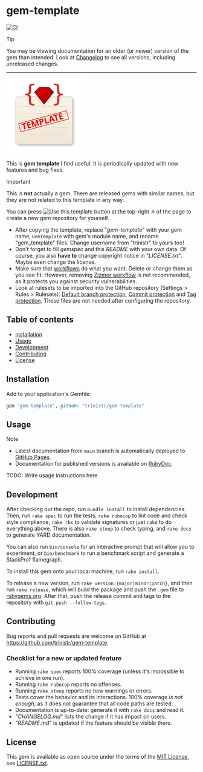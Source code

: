# gem-template

<!-- [![Gem Version](https://badge.fury.io/rb/gem_template.svg?icon=si%3Arubygems)](https://rubygems.org/gems/gem_template) -->
[![CI](https://github.com/trinistr/gem-template/actions/workflows/CI.yaml/badge.svg)](https://github.com/trinistr/gem-template/actions/workflows/CI.yaml)

> [!TIP]
> You may be viewing documentation for an older (or newer) version of the gem than intended. Look at [Changelog](https://github.com/trinistr/gem-template/blob/main/CHANGELOG.md) to see all versions, including unreleased changes.

***

<img src="logo.svg">

This is **gem template** I find useful. It is periodically updated with new features and bug fixes.

> [!IMPORTANT]
> This is **not** actually a gem. There are released gems with similar names, but they are not related to this template in any way.

You can press ![Use this template](https://img.shields.io/badge/Use%20this%20template-1f833d) button at the top-right ↗️ of the page to create a new gem repository for yourself.

- After copying the template, replace "*gem-template*" with your gem name, `GemTemplate` with gem's module name, and rename "gem_template" files. Change username from "trinistr" to yours too!
- Don't forget to fill *gemspec* and this *README* with your own data. Of course, you also **have to** change copyright notice in "*LICENSE.txt*". Maybe even change the license.
- Make sure that [workflows](/.github/workflows) do what you want. Delete or change them as you see fit. However, removing [Zizmor workflow](/.github/workflows/zizmor.yaml) is not recommended, as it protects you against security vulnerabilities.
- Look at rulesets to be imported into the GitHub repository (Settings > Rules > Rulesets): [Default branch protection](/.github/Default%20branch%20protection.json), [Commit protection](/.github/Commit%20protection.json) and [Tag protection](/.github/Tag%20protection.json). These files are not needed after configuring the repository.

## Table of contents

- [Installation](#installation)
- [Usage](#usage)
- [Development](#development)
- [Contributing](#contributing)
- [License](#license)

## Installation

Add to your application's Gemfile:

```ruby
gem "gem-template", github: "trinistr/gem-template"
```

## Usage

> [!Note]
> - Latest documentation from `main` branch is automatically deployed to [GitHub Pages](https://trinistr.github.io/gem-template).
> - Documentation for published versions is available on [RubyDoc](https://rubydoc.info/gems/gem-template).

TODO: Write usage instructions here

## Development

After checking out the repo, run `bundle install` to install dependencies. Then, run `rake spec` to run the tests, `rake rubocop` to lint code and check style compliance, `rake rbs` to validate signatures or just `rake` to do everything above. There is also `rake steep` to check typing, and `rake docs` to generate YARD documentation.

You can also run `bin/console` for an interactive prompt that will allow you to experiment, or `bin/benchmark` to run a benchmark script and generate a StackProf flamegraph.

To install this gem onto your local machine, run `rake install`.

To release a new version, run `rake version:{major|minor|patch}`, and then run `rake release`, which will build the package and push the `.gem` file to [rubygems.org](https://rubygems.org). After that, push the release commit and tags to the repository with `git push --follow-tags`.

## Contributing

Bug reports and pull requests are welcome on GitHub at https://github.com/trinistr/gem-template.

### Checklist for a new or updated feature

- Running `rake spec` reports 100% coverage (unless it's impossible to achieve in one run).
- Running `rake rubocop` reports no offenses.
- Running `rake steep` reports no new warnings or errors.
- Tests cover the behavior and its interactions. 100% coverage *is not enough*, as it does not guarantee that all code paths are tested.
- Documentation is up-to-date: generate it with `rake docs` and read it.
- "*CHANGELOG.md*" lists the change if it has impact on users.
- "*README.md*" is updated if the feature should be visible there.

## License

This gem is available as open source under the terms of the [MIT License](https://opensource.org/licenses/MIT), see [LICENSE.txt](https://github.com/trinistr/gem-template/blob/main/LICENSE.txt).
